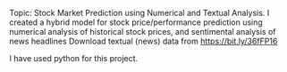 Topic: Stock Market Prediction using Numerical and Textual Analysis. 
I created a hybrid model for stock price/performance prediction using numerical analysis of historical stock prices, and sentimental analysis of news headlines
Download textual (news) data from https://bit.ly/36fFP16

I have used python for this project.

